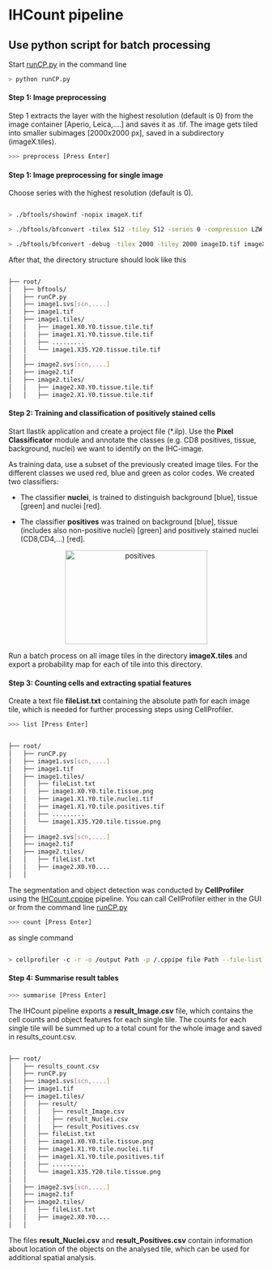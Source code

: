 # IHCount pipeline

## Use python script for batch processing

Start [runCP.py](/runCP.py) in the command line

```bash
> python runCP.py
```
#### Step 1: Image preprocessing

Step 1 extracts the layer with the highest resolution (default is 0) from the image container [Aperio, Leica,....] and saves it as .tif. The image gets tiled into smaller subimages [2000x2000 px], saved in a subdirectory (imageX.tiles). 

```bash
>>> preprocess [Press Enter]
```

#### Step 1: Image preprocessing for single image

Choose series with the highest resolution (default is 0).

```bash

> ./bftools/showinf -nopix imageX.tif

> ./bftools/bfconvert -tilex 512 -tiley 512 -series 0 -compression LZW imageX.[svs, scn, ...] imageX.tif

> ./bftools/bfconvert -debug -tilex 2000 -tiley 2000 imageID.tif imageX.tiles/imageX.X%x.Y%y.tile.tissue.tif

```
After that, the directory structure should look like this

```bash

├── root/
│   ├── bftools/
│   ├── runCP.py
│   ├── image1.svs[scn,....]
│   ├── image1.tif
│   ├── image1.tiles/
│   │   ├── image1.X0.Y0.tissue.tile.tif
│   │   ├── image1.X1.Y0.tissue.tile.tif
│   │   ├── .........
│   │   └── image1.X35.Y20.tissue.tile.tif
│   │ 
│   ├── image2.svs[scn,....]
│   ├── image2.tif
│   ├── image2.tiles/
│   │   ├── image2.X0.Y0.tissue.tile.tif
│   │   ├── image2.X1.Y0.tissue.tile.tif

```

#### Step 2: Training and classification of positively stained cells

Start Ilastik application and create a project file (*.ilp). Use the <b>Pixel Classificator</b> module and annotate the classes (e.g. CD8 positives, tissue, background, nuclei) we want to identify on the IHC-image.

As training data, use a subset of the previously created image tiles. For the different classes we used red, blue and green as color codes. We created two classifiers: 

* The classifier <b>nuclei</b>, is trained to distinguish background [blue], tissue [green] and nuclei [red].

* The classifier <b>positives</b> was trained on background [blue], tissue (includes also non-positive nuclei) [green] and positively stained nuclei (CD8,CD4,...) [red].

<p align="center">
  <img width="281" height="185" src="https://github.com/mui-icbi/IHCount/blob/master/images/annotation.png?raw=true" alt="positives"/>
</p>

Run a batch process on all image tiles in the directory <b>imageX.tiles</b> and export a probability map for each of tile into this directory.  


#### Step 3: Counting cells and extracting spatial features

Create a text file <b>fileList.txt</b> containing the absolute path for each image tile, which is needed for further processing steps using CellProfiler.

```bash
>>> list [Press Enter]
```

```bash

├── root/
│   ├── runCP.py
│   ├── image1.svs[scn,....]
│   ├── image1.tif
│   ├── image1.tiles/
│   │   ├── fileList.txt
│   │   ├── image1.X0.Y0.tile.tissue.png
│   │   ├── image1.X1.Y0.tile.nuclei.tif
│   │   ├── image1.X1.Y0.tile.positives.tif
│   │   ├── .........
│   │   └── image1.X35.Y20.tile.tissue.png
│   │ 
│   ├── image2.svs[scn,....]
│   ├── image2.tif
│   ├── image2.tiles/
│   │   ├── fileList.txt
│   │   ├── image2.X0.Y0....
│   │  

```

The segmentation and object detection was conducted by <b>CellProfiler</b> using the [IHCount.cppipe](/IHCount.cppipe) pipeline. You can call CellProfiler either in the GUI or from the command line [runCP.py](/runCP.py)

```bash
>>> count [Press Enter]
```
as single command 

```bash

> cellprofiler -c -r -o /output Path -p /.cppipe file Path --file-list /fileList.txt Path

```

#### Step 4: Summarise result tables

```bash
>>> summarise [Press Enter]
```

The IHCount pipeline exports a <b>result_Image.csv</b> file, which contains the cell counts and object features for each single tile. The counts for each single tile will be summed up to a total count for the whole image and saved in results_count.csv.

```bash

├── root/
│   ├── results_count.csv
│   ├── runCP.py
│   ├── image1.svs[scn,....]
│   ├── image1.tif
│   ├── image1.tiles/
│   │   ├── result/
│   │   │   ├── result_Image.csv
│   │   │   ├── result_Nuclei.csv
│   │   │   ├── result_Positives.csv
│   │   ├── fileList.txt
│   │   ├── image1.X0.Y0.tile.tissue.png
│   │   ├── image1.X1.Y0.tile.nuclei.tif
│   │   ├── image1.X1.Y0.tile.positives.tif
│   │   ├── .........
│   │   └── image1.X35.Y20.tile.tissue.png
│   │ 
│   ├── image2.svs[scn,....]
│   ├── image2.tif
│   ├── image2.tiles/
│   │   ├── fileList.txt
│   │   ├── image2.X0.Y0....
│   │  

```

The files <b>result_Nuclei.csv</b> and <b>result_Positives.csv</b> contain information about location of the objects on the analysed tile, which can be used for additional spatial analysis.
